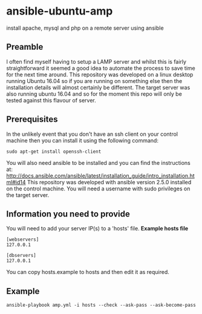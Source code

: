 # ansible-ubuntu-amp
install apache, mysql and php on a remote server using ansible

## Preamble
I often find myself having to setup a LAMP server and whilst this is fairly straightforward it seemed a good idea to automate the process to save time for the next time around.
This repository was developed on a linux desktop running Ubuntu 16.04 so if you are running on something else then the installation details will almost certainly be different.
The target server was also running ubuntu 16.04 and so for the moment this repo will only be tested against this flavour of server.

## Prerequisites
In the unlikely event that you don't have an ssh client on your control machine then you can install it using the following command:
```
sudo apt-get install openssh-client
```
You will also need ansible to be installed and you can find the instructions at: http://docs.ansible.com/ansible/latest/installation_guide/intro_installation.html#id14
This repository was developed with ansible version 2.5.0 installed on the control machine.
You will need a username with sudo privileges on the target server.

## Information you need to provide
You will need to add your server IP(s) to a 'hosts' file.
**Example hosts file**
```
[webservers]
127.0.0.1

[dbservers]
127.0.0.1
```
You can copy hosts.example to hosts and then edit it as required.

## Example
```
ansible-playbook amp.yml -i hosts --check --ask-pass --ask-become-pass
```
